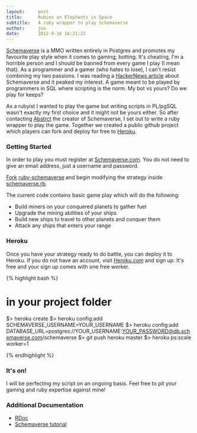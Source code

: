 ```yaml
---
layout:     post
title:      Rubies on Elephants in Space
subtitle:   A ruby wrapper to play Schemaverse
author:     jon
date:       2012-9-16 16:21:22
---
```


[Schemaverse](http://schemaverse.com) is a MMO written entirely in Postgres and promotes my favourite play style when it comes to gaming; botting. It's cheating, I'm a horrible person and I should be banned from every game I play (I mean that). As a programmer and a gamer (who hates to lose), I can't resist combining my two passions. I was reading a [HackerNews article](http://news.ycombinator.com/item?id=3969108) about Schemaverse and it peaked my interest. A game meant to be played by programmers in SQL where scripting is the norm. My bot vs yours? Do we play for keeps?

As a rubyist I wanted to play the game but writing scripts in PL/pgSQL wasn't exactly my first choice and it might not be yours either. So after contacting [Abstrct](https://github.com/Abstrct) the creator of Schemaverse, I set out to write a ruby wrapper to play the game. Together we created a public github project which players can fork and deploy for free to [Heroku](http://heroku.com).

### Getting Started

In order to play you must register at [Schemaverse.com](https://schemaverse.com/). You do not need to give an email address, just a username and password.

[Fork](https://help.github.com/articles/fork-a-repo) [ruby-schemaverse](https://github.com/func-i/ruby-schemaverse) and begin modifying the strategy inside [schemaverse.rb](https://github.com/func-i/ruby-schemaverse/blob/master/lib/schemaverse.rb).

The current code contains basic game play which will do the following:
* Build miners on your conquered planets to gather fuel
* Upgrade the mining abilities of your ships
* Build new ships to travel to other planets and conquer them
* Attack any ships that enters your range

### Heroku

Once you have your strategy ready to do battle, you can deploy it to Heroku. If you do not have an account, visit [Heroku.com](http://www.heroku.com/) and sign up. It's free and your sign up comes with one free worker.

{% highlight bash %}

# in your project folder
$> heroku create
$> heroku config:add SCHEMAVERSE_USERNAME=YOUR_USERNAME
$> heroku config:add DATABASE_URL=postgres://YOUR_USERNAME:YOUR_PASSWORD@db.schemaverse.com/schemaverse
$> git push heroku master
$> heroku ps:scale worker=1

{% endhighlight %}

### It's on!

I will be perfecting my script on an ongoing basis. Feel free to pit your gaming and ruby expertise against mine!

### Additional Documentation

* [RDoc](http://www.rubydoc.info/github/func-i/ruby-schemaverse/master/frames)
* [Schemaverse tutorial](https://schemaverse.com/tutorial/tutorial.php)